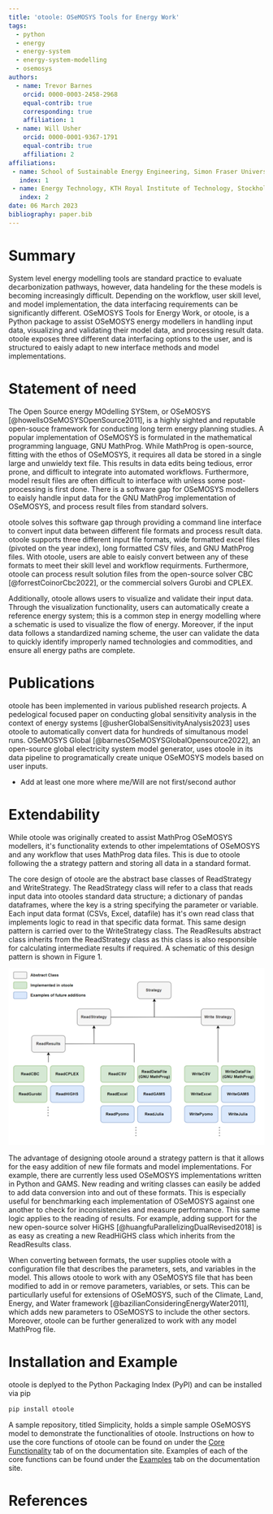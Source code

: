 ```yaml
---
title: 'otoole: OSeMOSYS Tools for Energy Work'
tags:
  - python
  - energy
  - energy-system
  - energy-system-modelling
  - osemosys
authors:
  - name: Trevor Barnes
    orcid: 0000-0003-2458-2968
    equal-contrib: true
    corresponding: true
    affiliation: 1 
  - name: Will Usher
    orcid: 0000-0001-9367-1791
    equal-contrib: true
    affiliation: 2
affiliations:
 - name: School of Sustainable Energy Engineering, Simon Fraser University, Vancouver, Canada
   index: 1
 - name: Energy Technology, KTH Royal Institute of Technology, Stockholm, Sweden
   index: 2
date: 06 March 2023
bibliography: paper.bib
---
```


# Summary 

System level energy modelling tools are standard practice to evaluate 
decarbonization pathways, however, data handeling for the these models is 
becoming increasingly difficult. Depending on the workflow, user skill level, 
and model implementation, the data interfacing requirements can be significantly 
different. OSeMOSYS Tools for Energy Work, or otoole, is a Python package to 
assist OSeMOSYS energy modellers in handling input data, visualizing and validating 
their model data, and processing result data. otoole exposes three different 
data interfacing options to the user, and is structured to eaisly adapt to 
new interface methods and model implementations. 

# Statement of need 

The Open Source energy MOdelling SYStem, or OSeMOSYS [@howellsOSeMOSYSOpenSource2011], is a highly sighted and 
reputable open-souce framework for conducting long term energy planning studies. 
A popular implementation of OSeMOSYS is formulated in the mathematical 
programming language, GNU MathProg. While MathProg is open-source, fitting with 
the ethos of OSeMOSYS, it requires all data be stored in a single large and 
unwieldy text file. This results in data edits being tedious, error prone, and 
difficult to integrate into automated workflows. Furthermore, model result
files are often difficult to interface with unless some post-processing is first
done. There is a software gap for OSeMOSYS modellers to eaisly handle input 
data for the GNU MathProg implementation of OSeMOSYS, and process result files 
from standard solvers.

otoole solves this software gap through providing a command line interface to 
convert input data between different file formats and process result data. otoole
supports three different input file formats, wide formatted excel files (pivoted on 
the year index), long formatted CSV files, and GNU MathProg files. With 
otoole, users are able to eaisly convert between any of these formats to meet 
their skill level and workflow requirments. Furthermore, otoole can process 
result solution files from the open-source solver CBC [@forrestCoinorCbc2022], or the commercial solvers
Gurobi and CPLEX. 

Additionally, otoole allows users to visualize and validate their input data. 
Through the visualization functionality, users can automatically create a 
reference energy system; this is a common step in energy modelling where 
a schematic is used to visualize the flow of energy. Moreover, if the input
data follows a standardized naming scheme, the user can validate the data 
to quickly identify improperly named technologies and commodities, and ensure 
all energy paths are complete. 

# Publications

otoole has been implemented in various published research projects. A pedelogical focused 
paper on conducting global sensitivity analysis in the context of energy 
systems [@usherGlobalSensitivityAnalysis2023] uses otoole to automatically convert data for hundreds of simultanous 
model runs. OSeMOSYS Global [@barnesOSeMOSYSGlobalOpensource2022], an open-source global electricity system model 
generator, uses otoole in its data pipeline to programatically create unique 
OSeMOSYS models based on user inputs. 

* Add at least one more where me/Will are not first/second author 

# Extendability 

While otoole was originally created to assist MathProg OSeMOSYS modellers, it's 
functionality extends to other impelemtations of OSeMOSYS and any workflow
that uses MathProg data files. This is due to otoole following the a 
strategy pattern and storing all data in a standard format. 

The core design of otoole are the abstract base classes of ReadStrategy and 
WriteStrategy. The ReadStrategy class will refer to a class that reads 
input data into otooles standard data structure; a dictionary of pandas 
dataframes, where the key is a string specifying the parameter or variable. 
Each input data format (CSVs, Excel, datafile) has it's own read class 
that implements logic to read in that specific data format. This same design 
pattern is carried over to the WriteStrategy class. The ReadResults abstract 
class inherits from the ReadStrategy class as this class is also responsible
for calculating intermediate results if required. A schematic of this 
design pattern is shown in Figure 1. 

![otoole Design Pattern. \label{fig:otoole}](images/design-pattern.png)

The advantage of designing otoole around a strategy pattern is that it allows 
for the easy addition of new file formats and model implementations. For example, 
there are currently less used OSeMOSYS implementations written in Python and 
GAMS. New reading and writing classes can easily be added to add data conversion
into and out of these formats. This is especially useful for benchmarking 
each implementation of OSeMOSYS against one another to check for inconsistencies 
and measure performance. This same logic applies to the reading of results. For 
example, adding support for the new open-source solver HiGHS [@huangfuParallelizingDualRevised2018] is as easy as 
creating a new ReadHiGHS class which inherits from the ReadResults class. 

When converting between formats, the user supplies otoole with a configuration 
file that describes the parameters, sets, and variables in the model. This 
allows otoole to work with any OSeMOSYS file that has been modified to add in 
or remove parameters, variables, or sets. This can be particullarly useful for 
extensions of OSeMOSYS, such of the Climate, Land, Energy, and Water framework [@bazilianConsideringEnergyWater2011],
which adds new parameters to OSeMOSYS to include the other sectors. 
Moreover, otoole can be further generalized to work with any model MathProg file. 

# Installation and Example

otoole is deplyed to the Python Packaging Index (PyPI) and can be installed 
via pip

```bash
pip install otoole
```

A sample repository, titled Simplicity, holds a simple sample OSeMOSYS model 
to demonstrate the functionalities of otoole. Instructions on how to use the 
core functions of otoole can be found on under the [Core Functionality](https://otoole.readthedocs.io/en/latest/functionality.html)
tab of on the documentation site. Examples of each of the core functions can 
be found under the [Examples](https://otoole.readthedocs.io/en/latest/examples.html) tab on the documentation site.  

# References
